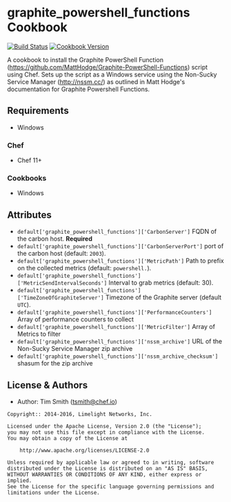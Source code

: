 # graphite_powershell_functions Cookbook

[![Build Status](https://travis-ci.org/tas50/chef-graphite_powershell_functions.svg?branch=master)](https://travis-ci.org/tas50/chef-graphite_powershell_functions) [![Cookbook Version](https://img.shields.io/cookbook/v/tomcat.svg)](https://supermarket.chef.io/cookbooks/graphite_powershell_functions)

A cookbook to install the Graphite PowerShell Function (<https://github.com/MattHodge/Graphite-PowerShell-Functions>) script using Chef. Sets up the script as a Windows service using the Non-Sucky Service Manager (<http://nssm.cc/>) as outlined in Matt Hodge's documentation for Graphite Powershell Functions.

## Requirements

- Windows

### Chef

- Chef 11+

### Cookbooks

- Windows

## Attributes

- `default['graphite_powershell_functions']['CarbonServer']` FQDN of the carbon host. **Required**
- `default['graphite_powershell_functions']['CarbonServerPort']` port of the carbon host (default: `2003`).
- `default['graphite_powershell_functions']['MetricPath']` Path to prefix on the collected metrics (default: `powershell.`).
- `default['graphite_powershell_functions']['MetricSendIntervalSeconds']` Interval to grab metrics (default: 30).
- `default['graphite_powershell_functions']['TimeZoneOfGraphiteServer']` Timezone of the Graphite server (default `UTC`).
- `default['graphite_powershell_functions']['PerformanceCounters']` Array of performance counters to collect
- `default['graphite_powershell_functions']['MetricFilter']` Array of Metrics to filter
- `default['graphite_powershell_functions']['nssm_archive']` URL of the Non-Sucky Service Manager zip archive
- `default['graphite_powershell_functions']['nssm_archive_checksum']` shasum for the zip archive

## License & Authors

- Author: Tim Smith ([tsmith@chef.io](mailto:tsmith@chef.io))

```text
Copyright:: 2014-2016, Limelight Networks, Inc.

Licensed under the Apache License, Version 2.0 (the "License");
you may not use this file except in compliance with the License.
You may obtain a copy of the License at

    http://www.apache.org/licenses/LICENSE-2.0

Unless required by applicable law or agreed to in writing, software
distributed under the License is distributed on an "AS IS" BASIS,
WITHOUT WARRANTIES OR CONDITIONS OF ANY KIND, either express or implied.
See the License for the specific language governing permissions and
limitations under the License.
```
